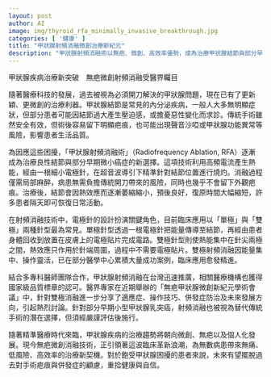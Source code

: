 ```yaml
---
layout: post
author: AI
image: img/thyroid_rfa_minimally_invasive_breakthrough.jpg
categories: [ '健康' ]
title: "甲狀腺射頻消融微創治療新紀元"
description: "甲狀腺射頻消融術以無疤、微創、高效率優勢，成為治療甲狀腺結節與部分早期癌症的新趨勢，臨床應用與技術持續精進，為患者帶來更佳的選擇與生活品質。"
---
```

甲狀腺疾病治療新突破　無疤微創射頻消融受醫界矚目

隨著醫療科技的發展，過去被視為必須開刀解決的甲狀腺問題，現在已有了更新穎、更微創的治療利器。甲狀腺結節是常見的內分泌疾病，一般人大多無明顯症狀，但部分患者可能因結節過大產生壓迫感，或擔憂惡性變化而求診。傳統手術雖然安全有效，但術後容易留下明顯疤痕，也可能出現聲音沙啞或甲狀腺功能異常等風險，影響患者生活品質。

為因應這些困擾，「甲狀腺射頻消融術」（Radiofrequency Ablation, RFA）逐漸成為治療良性結節與部分早期微小癌症的新選擇。這項技術利用高頻電流產生熱能，經由一根細小電極針，在超音波導引下精準針對結節位置進行燒灼。消融過程僅需局部麻醉，病患無需負擔傳統開刀帶來的風險，同時也幾乎不會留下外觀疤痕。治療後，結節會因熱效應而逐漸萎縮縮小，預後良好，復原時間大幅縮短，許多患者隔天即可恢復日常活動。

在射頻消融技術中，電極針的設計扮演關鍵角色，目前臨床應用以「單極」與「雙極」兩種針型最為常見。單極針型透過一根電極針把能量傳導至結節，再經由患者身體回收到放置在皮膚上的電極貼片完成電路。雙極針型則使熱能集中在針尖兩極之間，熱效應只作用於針端周圍，過程中不需要電極貼片。雙極射頻消融因能量集中、操作靈活，已在部分醫學中心累積大量成功案例，臨床應用愈發精進。

結合多專科醫師團隊合作，甲狀腺射頻消融在台灣迅速推廣，相關醫療機構也獲得國家級品質標章的認可。醫界專家在近期舉辦的「無疤甲狀腺微創新紀元學術會議」中，針對雙極消融進一步分享了適應症、操作技巧、併發症防治及未來發展方向，引起熱烈討論。針對部分早期小型甲狀腺乳突癌，射頻消融也被視為替代傳統手術的潛在選擇，但須經嚴謹評估後施行。

隨著精準醫療時代來臨，甲狀腺疾病的治療趨勢將朝向微創、無疤以及個人化發展。現今無疤微創消融技術，正引領著這波臨床革新浪潮，為無數病患帶來無痛、低風險、高效率的治療新契機。對於飽受甲狀腺困擾的患者來說，未來有望擺脫過去對手術疤痕與併發症的顧慮，重拾健康與自信。